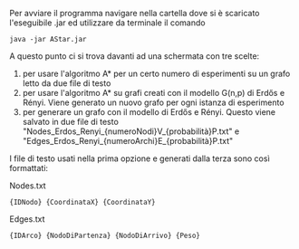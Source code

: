 Per avviare il programma navigare nella cartella dove si è scaricato l'eseguibile .jar ed utilizzare da terminale il comando

```
java -jar AStar.jar
```

A questo punto ci si trova davanti ad una schermata con tre scelte:
1. per usare l'algoritmo A* per un certo numero di esperimenti su un grafo letto da due file di testo
2. per usare l'algoritmo A* su grafi creati con il modello G(n,p) di Erdős e Rényi. Viene generato un nuovo grafo per ogni istanza di esperimento
3. per generare un grafo con il modello di Erdős e Rényi. Questo viene salvato in due file di testo "Nodes_Erdos_Renyi_{numeroNodi}V_{probabilità}P.txt" e "Edges_Erdos_Renyi_{numeroArchi}E_{probabilità}P.txt"

I file di testo usati nella prima opzione e generati dalla terza sono così formattati:

Nodes.txt
```
{IDNodo} {CoordinataX} {CoordinataY}
```

Edges.txt
```
{IDArco} {NodoDiPartenza} {NodoDiArrivo} {Peso}
```